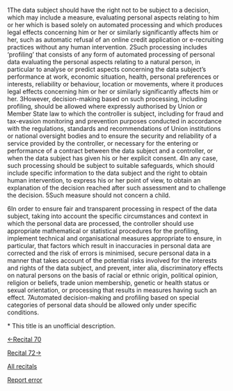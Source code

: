 
1The data subject should have the right not to be subject to a decision, which may include a measure, evaluating personal aspects relating to him or her which is based solely on automated processing and which produces legal effects concerning him or her or similarly significantly affects him or her, such as automatic refusal of an online credit application or e-recruiting practices without any human intervention. 2Such processing includes ‘profiling’ that consists of any form of automated processing of personal data evaluating the personal aspects relating to a natural person, in particular to analyse or predict aspects concerning the data subject’s performance at work, economic situation, health, personal preferences or interests, reliability or behaviour, location or movements, where it produces legal effects concerning him or her or similarly significantly affects him or her. 3However, decision-making based on such processing, including profiling, should be allowed where expressly authorised by Union or Member State law to which the controller is subject, including for fraud and tax-evasion monitoring and prevention purposes conducted in accordance with the regulations, standards and recommendations of Union institutions or national oversight bodies and to ensure the security and reliability of a service provided by the controller, or necessary for the entering or performance of a contract between the data subject and a controller, or when the data subject has given his or her explicit consent. 4In any case, such processing should be subject to suitable safeguards, which should include specific information to the data subject and the right to obtain human intervention, to express his or her point of view, to obtain an explanation of the decision reached after such assessment and to challenge the decision. 5Such measure should not concern a child.


6In order to ensure fair and transparent processing in respect of the data subject, taking into account the specific circumstances and context in which the personal data are processed, the controller should use appropriate mathematical or statistical procedures for the profiling, implement technical and organisational measures appropriate to ensure, in particular, that factors which result in inaccuracies in personal data are corrected and the risk of errors is minimised, secure personal data in a manner that takes account of the potential risks involved for the interests and rights of the data subject, and prevent, inter alia, discriminatory effects on natural persons on the basis of racial or ethnic origin, political opinion, religion or beliefs, trade union membership, genetic or health status or sexual orientation, or processing that results in measures having such an effect. 7Automated decision-making and profiling based on special categories of personal data should be allowed only under specific conditions.


\* This title is an unofficial description.




[←Recital 70](https://gdpr-info.eu/recitals/no-70/ "70 - Right to Object to Direct Marketing")


[Recital 72→](https://gdpr-info.eu/recitals/no-72/ "72 - Guidance of the European Data Protection Board Regarding Profiling")


[All recitals](https://gdpr-info.eu/recitals/)

[Report error](https://gdpr-info.eu/gf/?TB_iframe=true&height=306 "Your message")

